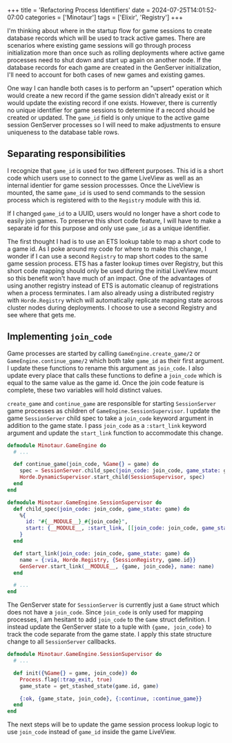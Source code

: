 +++
title = 'Refactoring Process Identifiers'
date = 2024-07-25T14:01:52-07:00
categories = ['Minotaur']
tags = ['Elixir', 'Registry']
+++

I'm thinking about where in the startup flow for game sessions to create database records which will be used to track active games.
There are scenarios where existing game sessions will go through process initialization more than once such as rolling deployments where active game processes need to shut down and start up again on another node.
If the database records for each game are created in the GenServer initialization, I'll need to account for both cases of new games and existing games.

One way I can handle both cases is to perform an "upsert" operation which would create a new record if the game session didn't already exist or it would update the existing record if one exists.
However, there is currently no unique identifier for game sessions to determine if a record should  be created or updated.
The `game_id` field is only unique to the active game session GenServer processes so I will need to make adjustments to ensure uniqueness to the database table rows.

## Separating responsibilities

I recognize that `game_id` is used for two different purposes.
This id is a short code which users use to connect to the game LiveView as well as an internal identier for game session processses.
Once the LiveView is mounted, the same `game_id` is used to send commands to the session process which is registered with to the `Registry` module with this id.

If I changed `game_id` to a UUID, users would no longer have a short code to easily join games.
To preserve this short code feature, I will have to make a separate id for this purpose and only use `game_id` as a unique identifier.

The first thought I had is to use an ETS lookup table to map a short code to a game id.
As I poke around my code for where to make this change, I wonder if I can use a second `Registry` to map short codes to the same game session process.
ETS has a faster lookup times over Registry, but this short code mapping should only be used during the initial LiveView mount so this benefit won't have much of an impact.
One of the advantages of using another registry instead of ETS is automatic cleanup of registrations when a process terminates.
I am also already using a distributed registry with `Horde.Registry` which will automatically replicate mapping state across cluster nodes during deployments.
I choose to use a second Registry and see where that gets me.

## Implementing `join_code`

Game processes are started by calling `GameEngine.create_game/2` or `GameEngine.continue_game/2` which both take `game_id` as their first argument.
I update these functions to rename this argument as `join_code`.
I also update every place that calls these functions to define a `join_code` which is equal to the same value as the game id.
Once the join code feature is complete, these two variables will hold distinct values.

`create_game` and `continue_game` are responsible for starting `SessionServer` game processes as children of `GameEngine.SessionSupervisor`.
I update the game `SessionServer` child spec to take a `join_code` keyword argument in addition to the game state.
I pass `join_code` as a `:start_link` keyword argument and update the `start_link` function to accommodate this change.

```ex
defmodule Minotaur.GameEngine do
  # ...

  def continue_game(join_code, %Game{} = game) do
    spec = SessionServer.child_spec(join_code: join_code, game_state: game)
    Horde.DynamicSupervisor.start_child(SessionSupervisor, spec)
  end
end
```

```ex
defmodule Minotaur.GameEngine.SessionSupervisor do
  def child_spec(join_code: join_code, game_state: game) do
    %{
      id: "#{__MODULE__}_#{join_code}",
      start: {__MODULE__, :start_link, [[join_code: join_code, game_state: game]]}
    }
  end

  def start_link(join_code: join_code, game_state: game) do
    name = {:via, Horde.Registry, {SessionRegistry, game.id}}
    GenServer.start_link(__MODULE__, {game, join_code}, name: name)
  end

  # ...
end
```

The GenServer state for `SessionServer` is currently just a `Game` struct which does not have a `join_code`.
Since `join_code` is only used for mapping processes, I am hesitant to add `join_code` to the `Game` struct definition.
I instead update the GenServer state to a tuple with `{game, join_code}` to track the code separate from the game state.
I apply this state structure change to all `SessionServer` callbacks.

```ex
defmodule Minotaur.GameEngine.SessionSupervisor do
  # ...

  def init({%Game{} = game, join_code}) do
    Process.flag(:trap_exit, true)
    game_state = get_stashed_state(game.id, game)

    {:ok, {game_state, join_code}, {:continue, :continue_game}}
  end
end
```

The next steps will be to update the game session process lookup logic to use `join_code` instead of `game_id` inside the game LiveView.

